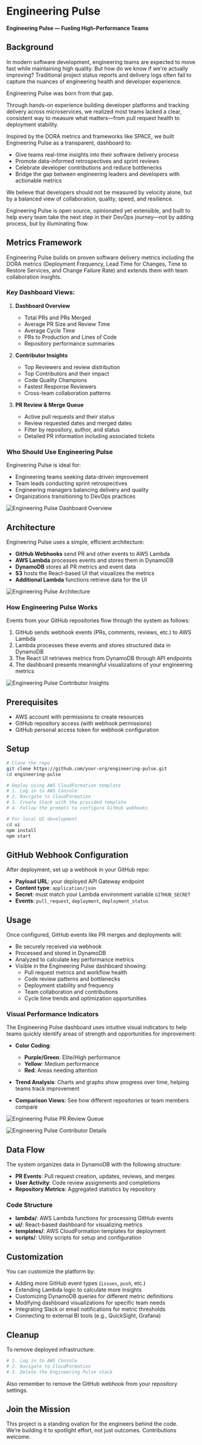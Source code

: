 # Engineering Pulse

**Engineering Pulse — Fueling High-Performance Teams**

## Background

In modern software development, engineering teams are expected to move fast while maintaining high quality. But how do we know if we're actually improving? Traditional project status reports and delivery logs often fail to capture the nuances of engineering health and developer experience.

Engineering Pulse was born from that gap.

Through hands-on experience building developer platforms and tracking delivery across microservices, we realized most teams lacked a clear, consistent way to measure what matters—from pull request health to deployment stability.

Inspired by the DORA metrics and frameworks like SPACE, we built Engineering Pulse as a transparent, dashboard to:

- Give teams real-time insights into their software delivery process
- Promote data-informed retrospectives and sprint reviews
- Celebrate developer contributions and reduce bottlenecks
- Bridge the gap between engineering leaders and developers with actionable metrics

We believe that developers should not be measured by velocity alone, but by a balanced view of collaboration, quality, speed, and resilience.

Engineering Pulse is open source, opinionated yet extensible, and built to help every team take the next step in their DevOps journey—not by adding process, but by illuminating flow.

## Metrics Framework

Engineering Pulse builds on proven software delivery metrics including the DORA metrics (Deployment Frequency, Lead Time for Changes, Time to Restore Services, and Change Failure Rate) and extends them with team collaboration insights.

### Key Dashboard Views:

1. **Dashboard Overview**
   - Total PRs and PRs Merged
   - Average PR Size and Review Time
   - Average Cycle Time
   - PRs to Production and Lines of Code
   - Repository performance summaries

2. **Contributor Insights**
   - Top Reviewers and review distribution
   - Top Contributors and their impact
   - Code Quality Champions
   - Fastest Response Reviewers
   - Cross-team collaboration patterns

3. **PR Review & Merge Queue**
   - Active pull requests and their status
   - Review requested dates and merged dates
   - Filter by repository, author, and status
   - Detailed PR information including associated tickets

### Who Should Use Engineering Pulse

Engineering Pulse is ideal for:
- Engineering teams seeking data-driven improvement
- Team leads conducting sprint retrospectives
- Engineering managers balancing delivery and quality
- Organizations transitioning to DevOps practices

![Engineering Pulse Dashboard Overview](images/dashboard-overview.png)

## Architecture

Engineering Pulse uses a simple, efficient architecture:

- **GitHub Webhooks** send PR and other events to AWS Lambda
- **AWS Lambda** processes events and stores them in DynamoDB
- **DynamoDB** stores all PR metrics and event data
- **S3** hosts the React-based UI that visualizes the metrics
- **Additional Lambda** functions retrieve data for the UI

![Engineering Pulse Architecture](images/architecture-diagram.png)

### How Engineering Pulse Works

Events from your GitHub repositories flow through the system as follows:

1. GitHub sends webhook events (PRs, comments, reviews, etc.) to AWS Lambda
2. Lambda processes these events and stores structured data in DynamoDB
3. The React UI retrieves metrics from DynamoDB through API endpoints
4. The dashboard presents meaningful visualizations of your engineering metrics

![Engineering Pulse Contributor Insights](images/contributor-insights.png)


## Prerequisites

- AWS account with permissions to create resources
- GitHub repository access (with webhook permissions)
- GitHub personal access token for webhook configuration


## Setup

```bash
# Clone the repo
git clone https://github.com/your-org/engineering-pulse.git
cd engineering-pulse

# Deploy using AWS CloudFormation template
# 1. Log in to AWS Console
# 2. Navigate to CloudFormation
# 3. Create Stack with the provided template
# 4. Follow the prompts to configure GitHub webhooks

# For local UI development
cd ui
npm install
npm start
```


## GitHub Webhook Configuration

After deployment, set up a webhook in your GitHub repo:

- **Payload URL**: your deployed API Gateway endpoint
- **Content type**: `application/json`
- **Secret**: must match your Lambda environment variable `GITHUB_SECRET`
- **Events**: `pull_request`, `deployment`, `deployment_status`


## Usage

Once configured, GitHub events like PR merges and deployments will:

- Be securely received via webhook
- Processed and stored in DynamoDB
- Analyzed to calculate key performance metrics
- Visible in the Engineering Pulse dashboard showing:
  - Pull request metrics and workflow health
  - Code review patterns and bottlenecks
  - Deployment stability and frequency
  - Team collaboration and contributions
  - Cycle time trends and optimization opportunities

### Visual Performance Indicators

The Engineering Pulse dashboard uses intuitive visual indicators to help teams quickly identify areas of strength and opportunities for improvement:

- **Color Coding**: 
  - **Purple/Green**: Elite/High performance
  - **Yellow**: Medium performance 
  - **Red**: Areas needing attention

- **Trend Analysis**: Charts and graphs show progress over time, helping teams track improvement
- **Comparison Views**: See how different repositories or team members compare

![Engineering Pulse PR Review Queue](images/pr-review-queue.png)

![Engineering Pulse Contributor Details](images/contributor-details.png)


## Data Flow

The system organizes data in DynamoDB with the following structure:

- **PR Events**: Pull request creation, updates, reviews, and merges
- **User Activity**: Code review assignments and completions
- **Repository Metrics**: Aggregated statistics by repository

### Code Structure

- **lambda/**: AWS Lambda functions for processing GitHub events
- **ui/**: React-based dashboard for visualizing metrics
- **templates/**: AWS CloudFormation templates for deployment
- **scripts/**: Utility scripts for setup and configuration

## Customization

You can customize the platform by:

- Adding more GitHub event types (`issues`, `push`, etc.)
- Extending Lambda logic to calculate more insights
- Customizing DynamoDB queries for different metric definitions
- Modifying dashboard visualizations for specific team needs
- Integrating Slack or email notifications for metric thresholds
- Connecting to external BI tools (e.g., QuickSight, Grafana)


## Cleanup

To remove deployed infrastructure:

```bash
# 1. Log in to AWS Console
# 2. Navigate to CloudFormation
# 3. Delete the Engineering Pulse stack
```

Also remember to remove the GitHub webhook from your repository settings.


## Join the Mission

This project is a standing ovation for the engineers behind the code.  
We’re building it to spotlight effort, not just outcomes. Contributions welcome.
